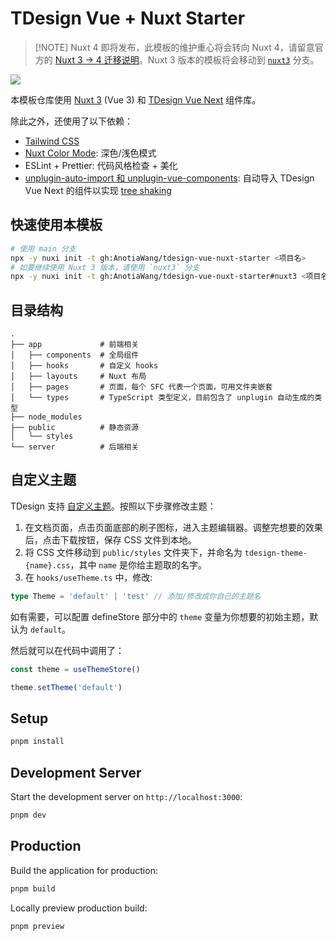 # TDesign Vue + Nuxt Starter

> [!NOTE] Nuxt 4 即将发布，此模板的维护重心将会转向 Nuxt 4，请留意官方的 [Nuxt 3 -> 4 迁移说明](https://nuxt.com/docs/getting-started/upgrade#migrating-to-nuxt-4)。Nuxt 3 版本的模板将会移动到 [`nuxt3`](https://github.com/AnotiaWang/tdesign-vue-nuxt-starter/tree/nuxt3) 分支。

![](https://s21.ax1x.com/2024/06/15/pkwSjC6.png)

本模板仓库使用 [Nuxt 3](https://nuxt.com/docs/getting-started/introduction) (Vue 3) 和 [TDesign Vue Next](https://tdesign.tencent.com/vue-next) 组件库。

除此之外，还使用了以下依赖：

- [Tailwind CSS](https://tailwindcss.com/)
- [Nuxt Color Mode](https://color-mode.nuxtjs.org/): 深色/浅色模式
- ESLint + Prettier: 代码风格检查 + 美化
- [unplugin-auto-import 和 unplugin-vue-components](https://unplugin.unjs.io): 自动导入 TDesign Vue Next 的组件以实现 [tree shaking](https://en.wikipedia.org/wiki/Tree_shaking)

## 快速使用本模板

```bash
# 使用 main 分支
npx -y nuxi init -t gh:AnotiaWang/tdesign-vue-nuxt-starter <项目名>
# 如要继续使用 Nuxt 3 版本，请使用 `nuxt3` 分支
npx -y nuxi init -t gh:AnotiaWang/tdesign-vue-nuxt-starter#nuxt3 <项目名>
```

## 目录结构

```
.
├── app             # 前端相关
│   ├── components  # 全局组件
│   ├── hooks       # 自定义 hooks
│   ├── layouts     # Nuxt 布局
│   ├── pages       # 页面，每个 SFC 代表一个页面，可用文件夹嵌套
│   └── types       # TypeScript 类型定义，目前包含了 unplugin 自动生成的类型
├── node_modules
├── public          # 静态资源
│   └── styles
└── server          # 后端相关
```

## 自定义主题

TDesign 支持 [自定义主题](https://tdesign.tencent.com/vue-next/custom-theme)。按照以下步骤修改主题：

1. 在文档页面，点击页面底部的刷子图标，进入主题编辑器。调整完想要的效果后，点击下载按钮，保存 CSS 文件到本地。
2. 将 CSS 文件移动到 `public/styles` 文件夹下，并命名为 `tdesign-theme-{name}.css`，其中 `name` 是你给主题取的名字。
3. 在 `hooks/useTheme.ts` 中，修改:

```ts
type Theme = 'default' | 'test' // 添加/修改成你自己的主题名
```

如有需要，可以配置 defineStore 部分中的 `theme` 变量为你想要的初始主题，默认为 `default`。

然后就可以在代码中调用了：

```ts
const theme = useThemeStore()

theme.setTheme('default')
```

## Setup

```bash
pnpm install
```

## Development Server

Start the development server on `http://localhost:3000`:

```bash
pnpm dev
```

## Production

Build the application for production:

```bash
pnpm build
```

Locally preview production build:

```bash
pnpm preview
```
